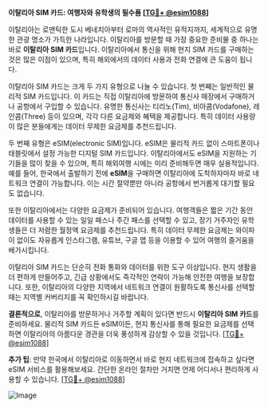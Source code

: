 **이탈리아 SIM 카드: 여행자와 유학생의 필수품 [[TG💪+ @esim1088](https://t.me/s/esim1088)]**

이탈리아는 로맨틱한 도시 베네치아부터 로마의 역사적인 유적지까지, 세계적으로 유명한 관광 명소가 가득한 나라입니다. 이탈리아를 방문할 때 가장 중요한 준비물 중 하나는 바로 **이탈리아 SIM 카드**입니다. 이탈리아에서 통신을 위해 현지 SIM 카드를 구매하는 것은 많은 이점이 있으며, 특히 해외에서의 데이터 사용과 전화 연결에 큰 도움이 됩니다.

이탈리아 SIM 카드는 크게 두 가지 유형으로 나눌 수 있습니다. 첫 번째는 일반적인 물리적 SIM 카드입니다. 이 카드는 직접 이탈리아에 방문하여 통신사 매장에서 구매하거나 공항에서 구입할 수 있습니다. 유명한 통신사는 티리노(Tim), 비아콤(Vodafone), 레인콤(Three) 등이 있으며, 각각 다른 요금제와 혜택을 제공합니다. 특히 데이터 사용량이 많은 분들에게는 데이터 무제한 요금제를 추천드립니다. 

두 번째 유형은 eSIM(electronic SIM)입니다. eSIM은 물리적 카드 없이 스마트폰이나 태블릿에서 설정 가능한 디지털 SIM 카드입니다. 이탈리아에서도 eSIM을 지원하는 기기들을 많이 찾을 수 있으며, 특히 해외여행 시에는 미리 준비해두면 매우 실용적입니다. 예를 들어, 한국에서 출발하기 전에 **eSIM**을 구매하면 이탈리아에 도착하자마자 바로 네트워크 연결이 가능합니다. 이는 시간 절약뿐만 아니라 공항에서 번거롭게 대기할 필요도 없습니다.

또한 이탈리아에서는 다양한 요금제가 준비되어 있습니다. 여행객들은 짧은 기간 동안 데이터를 사용할 수 있는 일일 패스나 주간 패스를 선택할 수 있고, 장기 거주자인 유학생들은 더 저렴한 월정액 요금제를 추천드립니다. 특히 데이터 무제한 요금제는 와이파이 없이도 자유롭게 인스타그램, 유튜브, 구글 맵 등을 이용할 수 있어 여행의 즐거움을 배가시킵니다.

이탈리아 SIM 카드는 단순히 전화 통화와 데이터를 위한 도구 이상입니다. 현지 생활을 더 편하게 만들어주고, 긴급 상황에서도 즉각적인 연락이 가능해 안전한 여행을 보장합니다. 또한, 이탈리아의 다양한 지역에서 네트워크 연결이 원활하도록 통신사를 선택할 때는 지역별 커버리지를 꼭 확인하시길 바랍니다.

**결론적으로**, 이탈리아를 방문하거나 거주할 계획이 있다면 반드시 **이탈리아 SIM 카드**를 준비하세요. 물리적 SIM 카드든 eSIM이든, 현지 통신사를 통해 필요한 요금제를 선택하면 이탈리아의 아름다운 경관을 더욱 풍성하게 감상할 수 있을 것입니다. [[TG💪+ @esim1088](https://t.me/s/esim1088)]

**추가 팁**: 만약 한국에서 이탈리아로 이동하면서 바로 현지 네트워크에 접속하고 싶다면 eSIM 서비스를 활용해보세요. 간단한 온라인 절차만 거치면 언제 어디서나 편리하게 사용할 수 있습니다. [[TG💪+ @esim1088](https://t.me/s/esim1088)]  

![Image](https://i.postimg.cc/Y0z9fWf4/image.png)